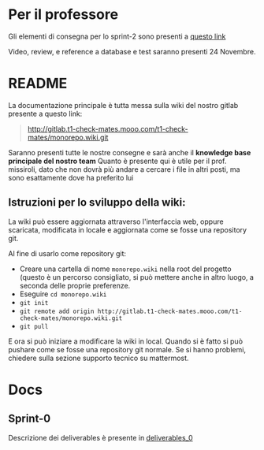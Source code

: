 # Per il professore

Gli elementi di consegna per lo sprint-2 sono presenti a [questo link](http://gitlab.t1-check-mates.mooo.com/t1-check-mates/monorepo/-/wikis/consegne/deliverables_2)

Video, review, e reference a database e test saranno presenti 24 Novembre.


# README

La documentazione principale è tutta messa sulla wiki del nostro gitlab presente a questo link:

> http://gitlab.t1-check-mates.mooo.com/t1-check-mates/monorepo.wiki.git 

Saranno presenti tutte le nostre consegne e sarà anche il **knowledge base principale del nostro team**
Quanto è presente qui è utile per il prof. missiroli, dato che non dovrà più andare a cercare i file in altri posti, ma sono esattamente dove ha preferito lui


## Istruzioni per lo sviluppo della wiki:

La wiki può essere aggiornata attraverso l'interfaccia web, oppure scaricata, modificata in locale e aggiornata come se fosse una repository git.

Al fine di usarlo come repository git:
- Creare una cartella di nome `monorepo.wiki` nella root del progetto (questo è un percorso consigliato, si può mettere anche in altro luogo, a seconda delle proprie preferenze.
- Eseguire `cd monorepo.wiki`
- `git init`
- `git remote add origin http://gitlab.t1-check-mates.mooo.com/t1-check-mates/monorepo.wiki.git `
- `git pull`

E ora si può iniziare a modificare la wiki in local.
Quando si è fatto si può pushare come se fosse una repository git normale.
Se si hanno problemi, chiedere sulla sezione supporto tecnico su mattermost.

# Docs

## Sprint-0

Descrizione dei deliverables è presente in [deliverables_0](deliverables_0.md)


